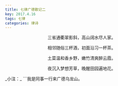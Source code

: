 ```yaml
---
title: 七律广德散记二
key: 2017.4.16
tags: 七律
categories: 律诗
---
```


<p align="center">三省通衢翠影斜，高山阔水尽人家。
</p>
<p align="center">相邻随俗三杯酒，初面沿习一杯茶。
</p>
<p align="center">土菜温和香乡野，嫩竹清爽醉云霞。
</p>
<p align="center">夜沉入梦想芳草，晚醒田园遍地花。
</p>
_小注：_
```我是同事一行来广德乌龙山。

```